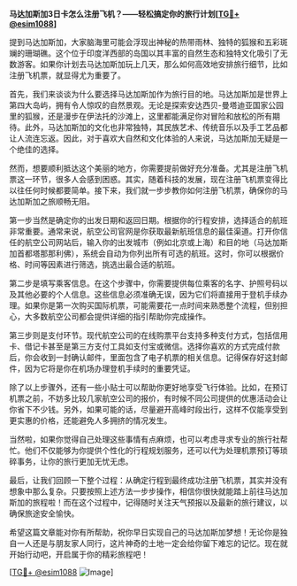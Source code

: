 **马达加斯加3日卡怎么注册飞机？——轻松搞定你的旅行计划[[TG💪+ @esim1088](https://t.me/s/esim1088)]**

提到马达加斯加，大家脑海里可能会浮现出神秘的热带雨林、独特的狐猴和五彩斑斓的珊瑚礁。这个位于印度洋西部的岛国以其丰富的自然生态和独特文化吸引了无数游客。如果你计划去马达加斯加玩上几天，那么如何高效地安排旅行细节，比如注册飞机票，就显得尤为重要了。

首先，我们来谈谈为什么要选择马达加斯加作为旅行目的地。马达加斯加是世界上第四大岛屿，拥有令人惊叹的自然景观。无论是探索安达西贝-曼塔迪亚国家公园里的狐猴，还是漫步在伊法托的沙滩上，这里都能满足你对冒险和放松的所有期待。此外，马达加斯加的文化也非常独特，其民族艺术、传统音乐以及手工艺品都让人流连忘返。因此，对于喜欢大自然和文化体验的人来说，马达加斯加无疑是一个绝佳的选择。

然而，想要顺利抵达这个美丽的地方，你需要提前做好充分准备。尤其是注册飞机票这一环节，很多人会感到困惑。其实，随着科技的发展，现在注册飞机票变得比以往任何时候都要简单。接下来，我们就一步步教你如何注册飞机票，确保你的马达加斯加之旅顺畅无阻。

第一步当然是确定你的出发日期和返回日期。根据你的行程安排，选择适合的航班非常重要。通常来说，航空公司官网是你获取最新航班信息的最佳渠道。打开你信任的航空公司网站后，输入你的出发城市（例如北京或上海）和目的地（马达加斯加首都塔那那利佛），系统会自动为你列出所有可选的航班。这时，你可以根据价格、时间等因素进行筛选，挑选出最合适的航班。

第二步是填写乘客信息。在这个步骤中，你需要提供每位乘客的名字、护照号码以及其他必要的个人信息。这些信息必须准确无误，因为它们将直接用于登机手续办理。如果你是第一次购买国际机票，可能需要花一点时间来熟悉整个流程，但别担心，大多数航空公司都会提供详细的指引帮助你完成操作。

第三步则是支付环节。现代航空公司的在线购票平台支持多种支付方式，包括信用卡、借记卡甚至是第三方支付工具如支付宝或微信。选择你喜欢的方式完成付款后，你会收到一封确认邮件，里面包含了电子机票的相关信息。记得保存好这封邮件，因为它将是你在机场办理登机手续时的重要凭证。

除了以上步骤外，还有一些小贴士可以帮助你更好地享受飞行体验。比如，在预订机票之前，不妨多比较几家航空公司的报价，有时候不同公司提供的优惠活动会让你省下不少钱。另外，如果可能的话，尽量避开高峰时段出行，这样不仅能享受到更实惠的价格，还能避免人多拥挤的情况发生。

当然啦，如果你觉得自己处理这些事情有点麻烦，也可以考虑寻求专业的旅行社帮忙。他们不仅能够为你提供个性化的行程规划服务，还可以代为处理机票预订等琐碎事务，让你的旅行更加无忧无虑。

最后，让我们回顾一下整个过程：从确定行程到最终成功注册飞机票，其实并没有想象中那么复杂。只要按照上述方法一步步操作，相信你很快就能踏上前往马达加斯加的旅程啦！而在这个过程中，记得随时关注天气预报以及最新的旅行建议，以确保旅途安全愉快。

希望这篇文章能对你有所帮助，祝你早日实现自己的马达加斯加梦想！无论你是独自一人还是与朋友家人同行，这片神奇的土地一定会给你留下难忘的记忆。现在就开始行动吧，开启属于你的精彩旅程吧！

[[TG💪+ @esim1088](https://t.me/s/esim1088) ![Image](https://i.postimg.cc/4NQfJmqS/Snipaste-2025-05-13-00-14-12.png)]